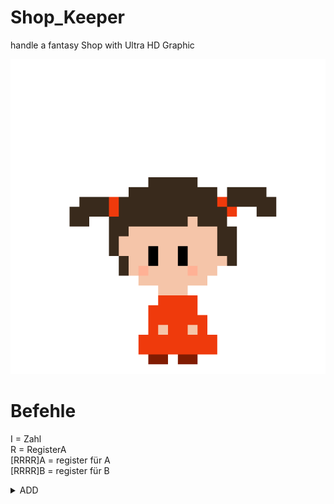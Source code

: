 # Shop_Keeper
handle a fantasy Shop with Ultra HD Graphic 

![alt text](https://github.com/MarcDod/Shop_keeper/blob/master/core/assets/npc/npc/child0.png?raw=true)

# Befehle
I = Zahl <br>
R = RegisterA <br>
[RRRR]A = register für A <br>
[RRRR]B = register für B

<details closed>
  <summary>ADD</summary>
    0000 01II IIII [RRRR]A <br>
    A = A + I und c = 0 <br> 
    <strong>Wenn</strong> (A + I) >= 2^16 <strong>dann:</strong> c = 1 und A = 2^16 - (A + I) <br>
    <strong>Wenn</strong> (A + I) = 0 <strong>dann:</strong> z = 1 sonst: z = 0
</details>
